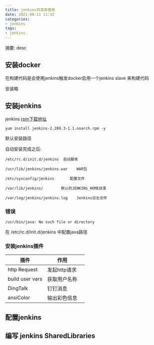 ```yaml
---
title: jenkins共享库使用
date: 2021-08-11 11:32
categories:
- jenkins
tags:
- jenkins
---
```

	
	
摘要: desc
<!-- more -->


## 安装docker
在构建代码是会使用jenkins触发docker启用一个jenkins slave 来构建代码

安装略

## 安装jenkins

jenkins [rpm下载地址](https://mirrors.tuna.tsinghua.edu.cn/jenkins/redhat-stable/)

```
yum install jenkins-2.289.3-1.1.noarch.rpm -y
```


默认安装路径

自动安装完成之后:
```
/etc/rc.d/init.d/jenkins  启动脚本

/usr/lib/jenkins/jenkins.war    WAR包 

/etc/sysconfig/jenkins       配置文件

/var/lib/jenkins/        默认的JENKINS_HOME目录

/var/log/jenkins/jenkins.log    Jenkins日志文件

```

### 错误
```
/usr/bin/java: No such file or directory
```
在 /etc/rc.d/init.d/jenkins 中配置java路径


### 安装jenkins插件

|插件|作用||
|---|---|---|
|http Request |发起http请求|
|build user vars | 获取用户名称 |
|DingTalk | 钉钉消息|
|ansiColor |输出彩色信息 |


## 配置jenkins


## 编写 jenkins SharedLibraries

